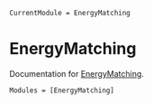 ```@meta
CurrentModule = EnergyMatching
```

# EnergyMatching

Documentation for [EnergyMatching](https://github.com/Jonas-Nicodemus/ph-energy-matching/tree/main/src/EnergyMatching).

```@autodocs
Modules = [EnergyMatching]
```
